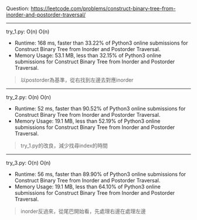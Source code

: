Question: https://leetcode.com/problems/construct-binary-tree-from-inorder-and-postorder-traversal/

---

try_1.py: O(n) O(n)

* Runtime: 168 ms, faster than 33.22% of Python3 online submissions for Construct Binary Tree from Inorder and Postorder Traversal.
* Memory Usage: 53.1 MB, less than 32.15% of Python3 online submissions for Construct Binary Tree from Inorder and Postorder Traversal.

> 以postorder為基準，從右找到左邊去對應inorder

---

try_2.py: O(n) O(n)

* Runtime: 52 ms, faster than 90.52% of Python3 online submissions for Construct Binary Tree from Inorder and Postorder Traversal.
* Memory Usage: 19.1 MB, less than 52.19% of Python3 online submissions for Construct Binary Tree from Inorder and Postorder Traversal.

> try_1.py的改良，減少找尋index的時間

---

try_3.py: O(n) O(n)

* Runtime: 56 ms, faster than 89.90% of Python3 online submissions for Construct Binary Tree from Inorder and Postorder Traversal.
* Memory Usage: 19.1 MB, less than 64.10% of Python3 online submissions for Construct Binary Tree from Inorder and Postorder Traversal.

> inorder反過來，從尾巴開始看，先處理右邊在處理左邊